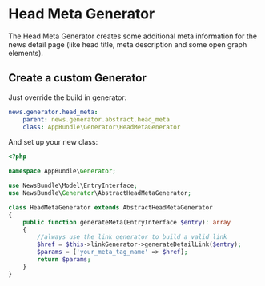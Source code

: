 # Head Meta Generator
The Head Meta Generator creates some additional meta information for the news detail page (like head title, meta description and some open graph elements).

## Create a custom Generator
Just override the build in generator:

```yaml
news.generator.head_meta:
    parent: news.generator.abstract.head_meta
    class: AppBundle\Generator\HeadMetaGenerator
```

And set up your new class:

```php
<?php

namespace AppBundle\Generator;

use NewsBundle\Model\EntryInterface;
use NewsBundle\Generator\AbstractHeadMetaGenerator;

class HeadMetaGenerator extends AbstractHeadMetaGenerator
{
    public function generateMeta(EntryInterface $entry): array
    {
        //always use the link generator to build a valid link
        $href = $this->linkGenerator->generateDetailLink($entry);
        $params = ['your_meta_tag_name' => $href];
        return $params;
    }
}
```
